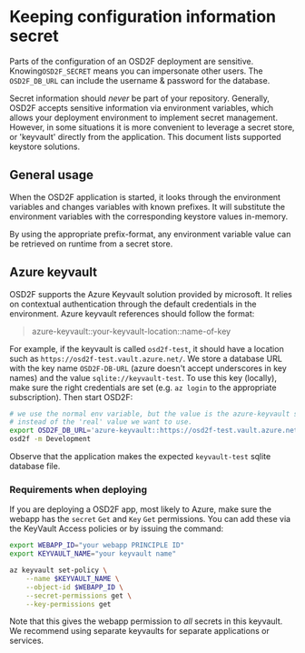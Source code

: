 # Keeping configuration information secret

Parts of the configuration of an OSD2F deployment are sensitive. Knowing`OSD2F_SECRET` means 
you can impersonate other users. The `OSD2F_DB_URL` can include the username & password
for the database. 

Secret information should *never* be part of your repository. Generally, OSD2F accepts 
sensitive information via environment variables, which allows your deployment environment
to implement secret management. However, in some situations it is more convenient to 
leverage a secret store, or 'keyvault' directly from the application. This document
lists supported keystore solutions. 

## General usage

When the OSD2F application is started, it looks through the environment variables
and changes variables with known prefixes. It will substitute the environment
variables with the corresponding keystore values in-memory. 

By using the appropriate prefix-format, any environment variable value can be
retrieved on runtime from a secret store.


## Azure keyvault

OSD2F supports the Azure Keyvault solution provided by microsoft. It relies on contextual
authentication through the default credentials in the environment. Azure keyvault references
should follow the format:

> azure-keyvault::your-keyvault-location::name-of-key

For example, if the keyvault is called `osd2f-test`, it should have a location such as
`https://osd2f-test.vault.azure.net/`. We store a database URL with the key name `OSD2F-DB-URL` (azure doesn't accept underscores in key names) and the value `sqlite://keyvault-test`. To use this key (locally), make sure the right credentials are set (e.g. `az login` to the appropriate subscription). Then start OSD2F:

```bash
# we use the normal env variable, but the value is the azure-keyvault specification
# instead of the 'real' value we want to use. 
export OSD2F_DB_URL='azure-keyvault::https://osd2f-test.vault.azure.net/::OSD2F-DB-URL' 
osd2f -m Development
```

Observe that the application makes the expected `keyvault-test` sqlite database file. 

### Requirements when deploying 

If you are deploying a OSD2F app, most likely to Azure, make sure the webapp has the `secret` `Get` and `Key` `Get` permissions. You can add these via the KeyVault Access policies or by issuing the command: 

```bash
export WEBAPP_ID="your webapp PRINCIPLE ID"
export KEYVAULT_NAME="your keyvault name"

az keyvault set-policy \
    --name $KEYVAULT_NAME \
    --object-id $WEBAPP_ID \
    --secret-permissions get \
    --key-permissions get
```
Note that this gives the webapp permission to *all* secrets in this keyvault. We recommend using
separate keyvaults for separate applications or services.